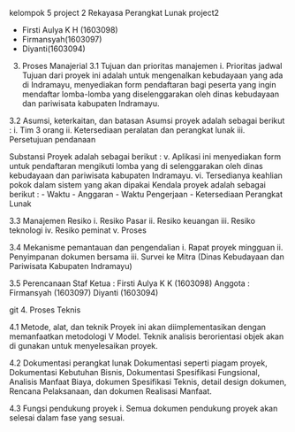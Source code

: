kelompok 5 project 2
Rekayasa Perangkat Lunak project2
- Firsti Aulya K H (1603098)
- Firmansyah(1603097)
- Diyanti(1603094)




3. Proses Manajerial 
  3.1	Tujuan dan prioritas manajemen
	i. Prioritas jadwal
	   Tujuan dari proyek ini adalah untuk mengenalkan kebudayaan yang ada di Indramayu, menyediakan form pendaftaran bagi peserta 
	   yang ingin mendaftar lomba-lomba yang diselenggarakan oleh dinas kebudayaan dan pariwisata kabupaten Indramayu.
	

  3.2	Asumsi, keterkaitan, dan batasan
     Asumsi proyek adalah sebagai berikut :
	i.	Tim 3 orang
	ii.	Ketersediaan peralatan dan perangkat lunak
	iii.	Persetujuan pendanaan
	

  Substansi Proyek adalah sebagai berikut :
	v.	Aplikasi ini menyediakan form untuk pendaftaran mengikuti lomba yang di selenggarakan oleh dinas kebudayaan dan pariwisata kabupaten Indramayu.
	vi.	Tersedianya keahlian pokok dalam sistem yang akan dipakai
		Kendala proyek adalah sebagai berikut :
		- Waktu 
		- Anggaran 
		- Waktu Pengerjaan
		- Ketersediaan Perangkat Lunak

  3.3	 Manajemen Resiko
	i.	Resiko Pasar
	ii.	Resiko keuangan
	iii.	Resiko teknologi
	iv.	Resiko peminat
	v.	Proses

  3.4	Mekanisme pemantauan dan pengendalian
	i.	Rapat proyek mingguan
	ii.	Penyimpanan dokumen bersama
	iii.	Survei ke Mitra (Dinas Kebudayaan dan Pariwisata Kabupaten Indramayu)

  3.5 	Perencanaan Staf
	Ketua   : Firsti Aulya K K (1603098) 
	Anggota : Firmansyah	   (1603097) 
		  Diyanti 	   (1603094) 

git 
4. Proses Teknis

  4.1	Metode, alat, dan teknik
	Proyek ini akan diimplementasikan dengan memanfaatkan metodologi V Model. Teknik analisis berorientasi objek akan di gunakan untuk menyelesaikan proyek. 

  4.2	Dokumentasi perangkat lunak
	Dokumentasi seperti piagam proyek, Dokumentasi Kebutuhan Bisnis, Dokumentasi Spesifikasi Fungsional, Analisis Manfaat Biaya, dokumen Spesifikasi Teknis, 
	detail design dokumen, Rencana Pelaksanaan, dan dokumen Realisasi Manfaat.

  4.3	Fungsi pendukung proyek
	i.	Semua dokumen pendukung proyek akan selesai dalam fase yang sesuai.






